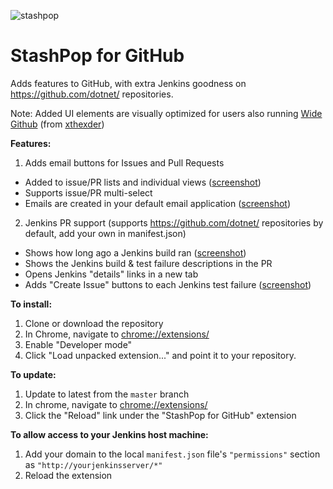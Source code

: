 ![stashpop](https://github.com/dpoeschl/StashPop/tree/master/images/stashpop_logo.png)

# StashPop for GitHub
Adds features to GitHub, with extra Jenkins goodness on https://github.com/dotnet/ repositories.

Note: Added UI elements are visually optimized for users also running [Wide Github](https://github.com/xthexder/wide-github) (from [xthexder](https://github.com/xthexder/))

**Features:**

1. Adds email buttons for Issues and Pull Requests
  - Added to issue/PR lists and individual views (<a href="screenshots/issueslist.png" target="_blank">screenshot</a>)
  - Supports issue/PR multi-select
  - Emails are created in your default email application (<a href="screenshots/issueemail.png" target="_blank">screenshot</a>)

2. Jenkins PR support (supports https://github.com/dotnet/ repositories by default, add your own in manifest.json)
  - Shows how long ago a Jenkins build ran (<a href="screenshots/jenkinsresults.png" target="_blank">screenshot</a>)
  - Shows the Jenkins build & test failure descriptions in the PR 
  - Opens Jenkins "details" links in a new tab
  - Adds "Create Issue" buttons to each Jenkins test failure (<a href="screenshots/createdissue.png" target="_blank">screenshot</a>)

**To install:**

1. Clone or download the repository
2. In Chrome, navigate to [chrome://extensions/](chrome://extensions/)
3. Enable "Developer mode"
4. Click "Load unpacked extension..." and point it to your repository.

**To update:**

1. Update to latest from the ```master``` branch
2. In chrome, navigate to [chrome://extensions/](chrome://extensions/)
3. Click the "Reload" link under the "StashPop for GitHub" extension

**To allow access to your Jenkins host machine:**

1. Add your domain to the local ```manifest.json``` file's ```"permissions"``` section as ```"http://yourjenkinsserver/*"```
2. Reload the extension
